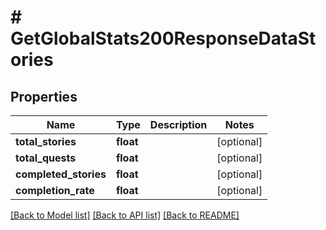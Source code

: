 # # GetGlobalStats200ResponseDataStories

## Properties

Name | Type | Description | Notes
------------ | ------------- | ------------- | -------------
**total_stories** | **float** |  | [optional]
**total_quests** | **float** |  | [optional]
**completed_stories** | **float** |  | [optional]
**completion_rate** | **float** |  | [optional]

[[Back to Model list]](../../README.md#models) [[Back to API list]](../../README.md#endpoints) [[Back to README]](../../README.md)
